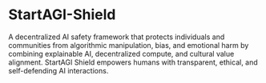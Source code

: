 # StartAGI-Shield
A decentralized AI safety framework that protects individuals and communities from algorithmic manipulation, bias, and emotional harm by combining explainable AI, decentralized compute, and cultural value alignment. StartAGI Shield empowers humans with transparent, ethical, and self-defending AI interactions.
